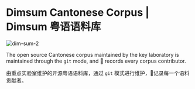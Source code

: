 # Dimsum Cantonese Corpus | Dimsum 粤语语料库

![dim-sum-2](https://p.ipic.vip/imk9aa.png)

The open source Cantonese corpus maintained by the key laboratory is maintained through the `git` mode, and 📝 records every corpus contributor.

由重点实验室维护的开源粤语语料库，通过 `git` 模式进行维护，📝记录每一个语料贡献者。
